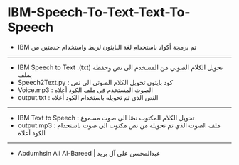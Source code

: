# IBM-Speech-To-Text-Text-To-Speech

- IBM تم برمجة أكواد باستخدام لغة البايثون لربط واستخدام خدمتين من 
--------------------------------------------------------
- IBM Speech to Text :(txt) تحويل الكلام الصوتي من المسخدم الى نص وحفظه بملف 
- Speech2Text.py : كود بايثون تحويل الكلام الصوتي الى نص
- Voice.mp3 : الصوت المستخدم في ملف الكود أعلاه
- output.txt :  النص الذي تم تحويله باستخدام الكود أعلاه
--------------------------------------------------------
- IBM Text to Speech : تحويل الكلام المكتوب نصًا الى صوت مسموع 
- output.mp3 :  ملف الصوت الذي تم تحويله من نص مكتوب الى صوت باستخدام الكود أعلاه
--------------------------------------------------------
-  Abdumhsin Ali Al-Bareed | عبدالمحسن علي آل بريد
